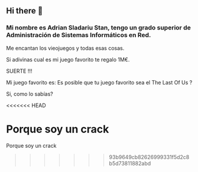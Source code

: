 ## Hi there 👋

### Mi nombre es Adrian Sladariu Stan, tengo un grado superior de Administración de Sistemas Informáticos en Red.

Me encantan los vieojuegos y todas esas cosas.

Si adivinas cual es mi juego favorito te regalo 1M€.

SUERTE !!!

Mi juego favorito es: Es posible que tu juego favorito sea el The Last Of Us ?

Si, como lo sabías?

<<<<<<< HEAD

Porque soy un crack
=======
Porque soy un crack
>>>>>>> 93b9649cb82626999331f5d2c8b5d73811882abd
